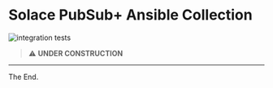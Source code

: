 # Solace PubSub+ Ansible Collection 

![integration tests](https://github.com/solace-iot-team/ansible-solace-collection/workflows/integration%20tests/badge.svg)

> :warning: **UNDER CONSTRUCTION**

---
The End.
